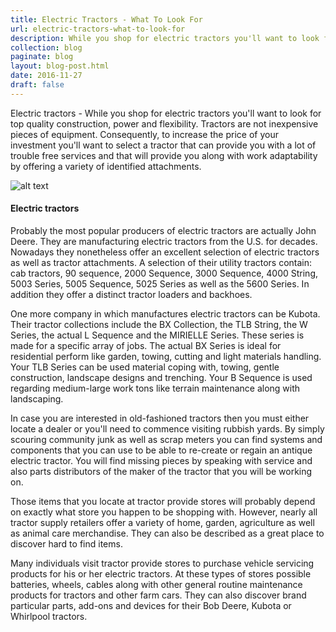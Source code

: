 ```yaml
---
title: Electric Tractors - What To Look For
url: electric-tractors-what-to-look-for
description: While you shop for electric tractors you'll want to look for top quality construction, power and flexibility.
collection: blog
paginate: blog
layout: blog-post.html
date: 2016-11-27
draft: false
---
```

Electric tractors - While you shop for electric tractors you'll want to look for top quality construction, power and flexibility. Tractors are not inexpensive pieces of equipment. Consequently, to increase the price of your investment you'll want to select a tractor that can provide you with a lot of trouble free services and that will provide you along with work adaptability by offering a variety of identified attachments.

![alt text][electric-tractors]
#### Electric tractors ####
Probably the most popular producers of electric tractors are actually John Deere. They are manufacturing electric tractors from the U.S. for decades. Nowadays they nonetheless offer an excellent selection of electric tractors as well as tractor attachments. A selection of their utility tractors contain: cab tractors, 90 sequence, 2000 Sequence, 3000 Sequence, 4000 String, 5003 Series, 5005 Sequence, 5025 Series as well as the 5600 Series. In addition they offer a distinct tractor loaders and backhoes.

One more company in which manufactures electric tractors can be Kubota. Their tractor collections include the BX Collection, the TLB String, the W Series, the actual L Sequence and the MIRIELLE Series. These series is made for a specific array of jobs. The actual BX Series is ideal for residential perform like garden, towing, cutting and light materials handling. Your TLB Series can be used material coping with, towing, gentle construction, landscape designs and trenching. Your B Sequence is used regarding medium-large work tons like terrain maintenance along with landscaping.

In case you are interested in old-fashioned tractors then you must either locate a dealer or you'll need to commence visiting rubbish yards. By simply scouring community junk as well as scrap meters you can find systems and components that you can use to be able to re-create or regain an antique electric tractor. You will find missing pieces by speaking with service and also parts distributors of the maker of the tractor that you will be working on.

Those items that you locate at tractor provide stores will probably depend on exactly what store you happen to be shopping with. However, nearly all tractor supply retailers offer a variety of home, garden, agriculture as well as animal care merchandise. They can also be described as a great place to discover hard to find items.

Many individuals visit tractor provide stores to purchase vehicle servicing products for his or her electric tractors. At these types of stores possible batteries, wheels, cables along with other general routine maintenance products for tractors and other farm cars. They can also discover brand particular parts, add-ons and devices for their Bob Deere, Kubota or Whirlpool tractors. 

[electric-tractors]: /static/images/electric-tractors.png "Electrical Tractors"

